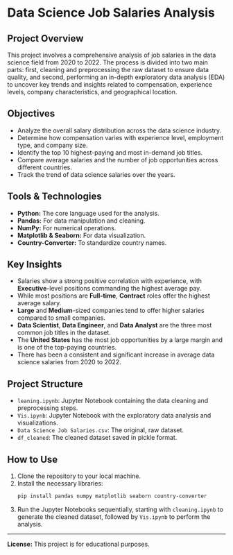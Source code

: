 # Data Science Job Salaries Analysis

## Project Overview
This project involves a comprehensive analysis of job salaries in the data science field from 2020 to 2022. The process is divided into two main parts: first, cleaning and preprocessing the raw dataset to ensure data quality, and second, performing an in-depth exploratory data analysis (EDA) to uncover key trends and insights related to compensation, experience levels, company characteristics, and geographical location.

## Objectives
* Analyze the overall salary distribution across the data science industry.
* Determine how compensation varies with experience level, employment type, and company size.
* Identify the top 10 highest-paying and most in-demand job titles.
* Compare average salaries and the number of job opportunities across different countries.
* Track the trend of data science salaries over the years.

## Tools & Technologies
-   **Python:** The core language used for the analysis.
-   **Pandas:** For data manipulation and cleaning.
-   **NumPy:** For numerical operations.
-   **Matplotlib & Seaborn:** For data visualization.
-   **Country-Converter:** To standardize country names.

## Key Insights
-   Salaries show a strong positive correlation with experience, with **Executive**-level positions commanding the highest average pay.
-   While most positions are **Full-time**, **Contract** roles offer the highest average salary.
-   **Large** and **Medium**-sized companies tend to offer higher salaries compared to small companies.
-   **Data Scientist**, **Data Engineer**, and **Data Analyst** are the three most common job titles in the dataset.
-   The **United States** has the most job opportunities by a large margin and is one of the top-paying countries.
-   There has been a consistent and significant increase in average data science salaries from 2020 to 2022.

## Project Structure
-   `leaning.ipynb`: Jupyter Notebook containing the data cleaning and preprocessing steps.
-   `Vis.ipynb`: Jupyter Notebook with the exploratory data analysis and visualizations.
-   `Data Science Job Salaries.csv`: The original, raw dataset.
-   `df_cleaned`: The cleaned dataset saved in pickle format.

## How to Use
1.  Clone the repository to your local machine.
2.  Install the necessary libraries:
    ```bash
    pip install pandas numpy matplotlib seaborn country-converter
    ```
3.  Run the Jupyter Notebooks sequentially, starting with `cleaning.ipynb` to generate the cleaned dataset, followed by `Vis.ipynb` to perform the analysis.


---
**License:** This project is for educational purposes.
